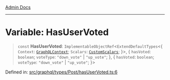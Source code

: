 [Admin Docs](/)

***

# Variable: HasUserVoted

> `const` **HasUserVoted**: `ImplementableObjectRef`\<`ExtendDefaultTypes`\<\{ `Context`: [`GraphQLContext`](../../../../context/type-aliases/GraphQLContext.md); `Scalars`: [`CustomScalars`](../../../../scalars/type-aliases/CustomScalars.md); \}\>, \{ `hasVoted`: `boolean`; `voteType`: `"down_vote"` \| `"up_vote"`; \}, \{ `hasVoted`: `boolean`; `voteType`: `"down_vote"` \| `"up_vote"`; \}\>

Defined in: [src/graphql/types/Post/hasUserVoted.ts:6](https://github.com/gautam-divyanshu/talawa-api/blob/de42235531e11387f0ad0479547630845dbc8b37/src/graphql/types/Post/hasUserVoted.ts#L6)
